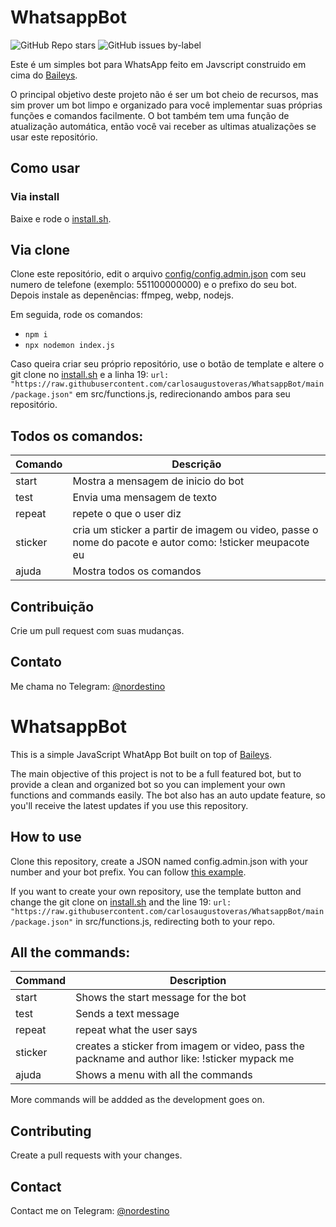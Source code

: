 #  WhatsappBot
![GitHub Repo stars](https://img.shields.io/github/stars/carlosaugustoveras/WhatsappBot?style=social)
![GitHub issues by-label](https://img.shields.io/github/issues/carlosaugustoveras/WhatsappBot/help%20wanted.svg)


Este é um simples bot para WhatsApp feito em Javscript construido em cima do [Baileys](https://github.com/adiwajshing/Baileys).

O principal objetivo deste projeto não é ser um bot cheio de recursos, mas sim prover um bot limpo e organizado para você implementar suas próprias funções e comandos facilmente. O bot também tem uma função de atualização automática, então você vai receber as ultimas atualizações se usar este repositório.

## Como usar
### Via install
Baixe e rode o [install.sh](https://raw.githubusercontent.com/carlosaugustoveras/WhatsAppBot/main/install.sh).
## Via clone
Clone este repositório, edit o arquivo [config/config.admin.json](https://github.com/carlosaugustoveras/WhatsappBot/blob/main/config/config.admin.json) com seu numero de telefone (exemplo: 551100000000) e o prefixo do seu bot. Depois instale as depenências: ffmpeg, webp, nodejs.

Em seguida, rode os comandos:
- `npm i`
- `npx nodemon index.js`

Caso queira criar seu próprio repositório, use o botão de template e altere o git clone no [install.sh](https://raw.githubusercontent.com/carlosaugustoveras/WhatsappBot/main/install.sh) e a linha 19: `url: "https://raw.githubusercontent.com/carlosaugustoveras/WhatsappBot/main/package.json"` em src/functions.js, redirecionando ambos para seu repositório.

## Todos os comandos:
| Comando | Descrição                         |
|---------|-------------------------------------|
| start   | Mostra a mensagem de inicio do bot |
| test    | Envia uma mensagem de texto                |
| repeat  |  repete o que o user diz |
| sticker  |  cria um sticker a partir de imagem ou video, passe o nome do pacote e autor como: !sticker meupacote eu |
| ajuda    |  Mostra todos os comandos |

## Contribuição
Crie um pull request com suas mudanças.

## Contato
Me chama no Telegram: [@nordestino](https://t.me/nordestino_v)


#  WhatsappBot

This is a simple JavaScript WhatApp Bot built on top of [Baileys](https://github.com/adiwajshing/Baileys).

The main objective of this project is not to be a full featured bot, but to provide a clean and organized bot so you can implement your own functions and commands easily. The bot also has an auto update feature, so you'll receive the latest updates if you use this repository. 

## How to use
Clone this repository, create a JSON named config.admin.json with your number and your bot prefix. You can follow [this example](https://github.com/carlosaugustoveras/WhatsappBot/blob/main/example.config.admin.json).

If you want to create your own repository, use the template button and change the git clone on [install.sh](https://raw.githubusercontent.com/carlosaugustoveras/WhatsappBot/main/install.sh) and the line 19: `url: "https://raw.githubusercontent.com/carlosaugustoveras/WhatsappBot/main/package.json"` in src/functions.js, redirecting both to your repo.

## All the commands:
| Command | Description                         |
|---------|-------------------------------------|
| start   | Shows the start message for the bot |
| test    | Sends a text message                |
| repeat  |  repeat what the user says |
| sticker  |  creates a sticker from imagem or video, pass the packname and author like: !sticker mypack me |
| ajuda    |  Shows a menu with all the commands |

More commands will be addded as the development goes on.

## Contributing
Create a pull requests with your changes.

## Contact
Contact me on Telegram: [@nordestino](https://t.me/nordestino_v)
